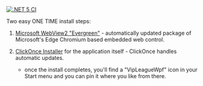 [![.NET 5 CI](https://github.com/Beej126/VipLeagueWpf/actions/workflows/main.yml/badge.svg?branch=main)](https://github.com/Beej126/VipLeagueWpf/actions/workflows/main.yml)

Two easy ONE TIME install steps:

1. [Microsoft WebView2 "Evergreen"](https://go.microsoft.com/fwlink/p/?LinkId=2124703) - automatically updated package of Microsoft's Edge Chromium based embedded web control.

1. [ClickOnce Installer](https://beejstor.z5.web.core.windows.net/vipleagueapp/VipLeagueWpf.application) for the application itself - ClickOnce handles automatic updates.
   - once the install completes, you'll find a "VipLeagueWpf" icon in your Start menu and you can pin it where you like from there.
